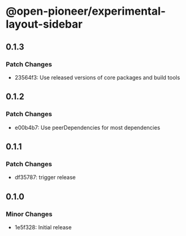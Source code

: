 # @open-pioneer/experimental-layout-sidebar

## 0.1.3

### Patch Changes

-   23564f3: Use released versions of core packages and build tools

## 0.1.2

### Patch Changes

-   e00b4b7: Use peerDependencies for most dependencies

## 0.1.1

### Patch Changes

-   df35787: trigger release

## 0.1.0

### Minor Changes

-   1e5f328: Initial release
